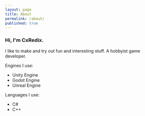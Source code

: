 ```yaml
---
layout: page
title: About
permalink: /about/
published: true
---
```

### Hi, I'm **CxRedix**.

>
I like to make and try out fun and interesting stuff.
A hobbyist game developer.

Engines I use:
- Unity Engine
- Godot Engine
- Unreal Engine

Languages I use:
- C#
- C++